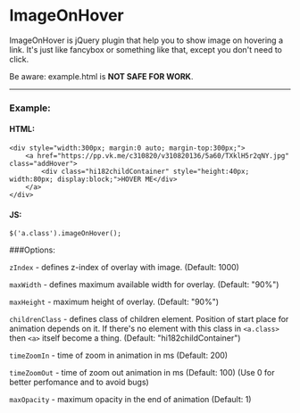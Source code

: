 ImageOnHover
============

ImageOnHover is jQuery plugin that help you to show image on hovering a link.
It's just like fancybox or something like that, except you don't need to click.

Be aware: example.html is **NOT SAFE FOR WORK**.

---

### Example:

#### HTML:
```
<div style="width:300px; margin:0 auto; margin-top:300px;">
	<a href="https://pp.vk.me/c310820/v310820136/5a60/TXklH5r2qNY.jpg" class="addHover">
		<div class="hi182childContainer" style="height:40px; width:80px; display:block;">HOVER ME</div>
	</a>
</div>
```

#### JS:
```
$('a.class').imageOnHover();
```

###Options:

`zIndex` - defines z-index of overlay with image. (Default: 1000)

`maxWidth` - defines maximum available width for overlay. (Default: "90%")

`maxHeight` - maximum height of overlay. (Default: "90%")

`childrenClass` - defines class of children element. Position of start place for animation depends on it. If there's no element with this class in `<a.class>` then `<a>` itself become a thing. (Default: "hi182childContainer")

`timeZoomIn` - time of zoom in animation in ms (Default: 200)

`timeZoomOut` - time of zoom out animation in ms (Default: 100) (Use 0 for better perfomance and to avoid bugs)

`maxOpacity` - maximum opacity in the end of animation (Default: 1)

